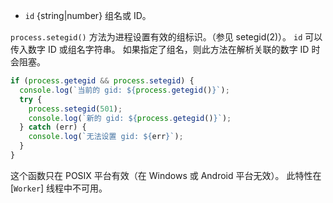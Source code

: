 <!-- YAML
added: v2.0.0
-->

* `id` {string|number} 组名或 ID。

`process.setegid()` 方法为进程设置有效的组标识。（参见 setegid(2)）。
`id` 可以传入数字 ID 或组名字符串。
如果指定了组名，则此方法在解析关联的数字 ID 时会阻塞。

```js
if (process.getegid && process.setegid) {
  console.log(`当前的 gid: ${process.getegid()}`);
  try {
    process.setegid(501);
    console.log(`新的 gid: ${process.getegid()}`);
  } catch (err) {
    console.log(`无法设置 gid: ${err}`);
  }
}
```

这个函数只在 POSIX 平台有效（在 Windows 或 Android 平台无效）。
此特性在 [`Worker`] 线程中不可用。

